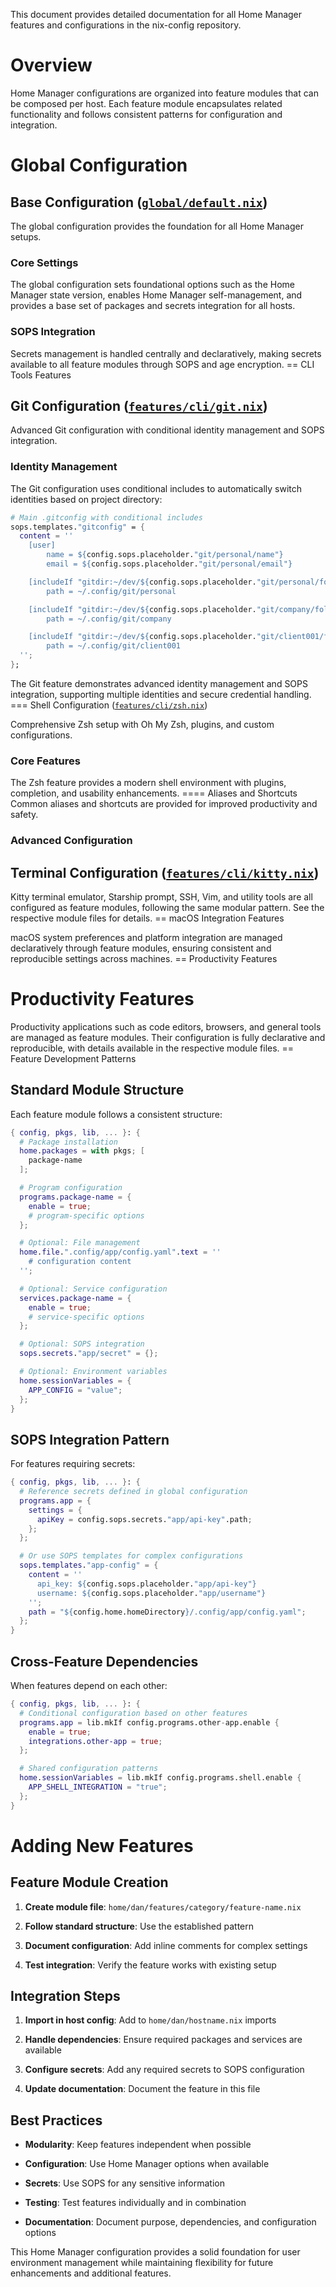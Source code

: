 This document provides detailed documentation for all Home Manager
features and configurations in the nix-config repository.

# Overview

Home Manager configurations are organized into feature modules that can
be composed per host. Each feature module encapsulates related
functionality and follows consistent patterns for configuration and
integration.

# Global Configuration

## Base Configuration ([`global/default.nix`](../home/dan/global/default.nix))

The global configuration provides the foundation for all Home Manager
setups.

### Core Settings

The global configuration sets foundational options such as the Home
Manager state version, enables Home Manager self-management, and
provides a base set of packages and secrets integration for all hosts.

### SOPS Integration

Secrets management is handled centrally and declaratively, making
secrets available to all feature modules through SOPS and age
encryption. == CLI Tools Features

## Git Configuration ([`features/cli/git.nix`](../home/dan/features/cli/git.nix))

Advanced Git configuration with conditional identity management and SOPS
integration.

### Identity Management

The Git configuration uses conditional includes to automatically switch
identities based on project directory:

``` nix
# Main .gitconfig with conditional includes
sops.templates."gitconfig" = {
  content = ''
    [user]
        name = ${config.sops.placeholder."git/personal/name"}
        email = ${config.sops.placeholder."git/personal/email"}

    [includeIf "gitdir:~/dev/${config.sops.placeholder."git/personal/folder"}/"]
        path = ~/.config/git/personal

    [includeIf "gitdir:~/dev/${config.sops.placeholder."git/company/folder"}/"]
        path = ~/.config/git/company

    [includeIf "gitdir:~/dev/${config.sops.placeholder."git/client001/folder"}/"]
        path = ~/.config/git/client001
  '';
};
```

The Git feature demonstrates advanced identity management and SOPS
integration, supporting multiple identities and secure credential
handling. === Shell Configuration
([`features/cli/zsh.nix`](../home/dan/features/cli/zsh.nix))

Comprehensive Zsh setup with Oh My Zsh, plugins, and custom
configurations.

### Core Features

The Zsh feature provides a modern shell environment with plugins,
completion, and usability enhancements. ==== Aliases and Shortcuts
Common aliases and shortcuts are provided for improved productivity and
safety.

### Advanced Configuration

## Terminal Configuration ([`features/cli/kitty.nix`](../home/dan/features/cli/kitty.nix))

Kitty terminal emulator, Starship prompt, SSH, Vim, and utility tools
are all configured as feature modules, following the same modular
pattern. See the respective module files for details. == macOS
Integration Features

macOS system preferences and platform integration are managed
declaratively through feature modules, ensuring consistent and
reproducible settings across machines. == Productivity Features

# Productivity Features

Productivity applications such as code editors, browsers, and general
tools are managed as feature modules. Their configuration is fully
declarative and reproducible, with details available in the respective
module files. == Feature Development Patterns

## Standard Module Structure

Each feature module follows a consistent structure:

``` nix
{ config, pkgs, lib, ... }: {
  # Package installation
  home.packages = with pkgs; [
    package-name
  ];

  # Program configuration
  programs.package-name = {
    enable = true;
    # program-specific options
  };

  # Optional: File management
  home.file.".config/app/config.yaml".text = ''
    # configuration content
  '';

  # Optional: Service configuration
  services.package-name = {
    enable = true;
    # service-specific options
  };

  # Optional: SOPS integration
  sops.secrets."app/secret" = {};

  # Optional: Environment variables
  home.sessionVariables = {
    APP_CONFIG = "value";
  };
}
```

## SOPS Integration Pattern

For features requiring secrets:

``` nix
{ config, pkgs, lib, ... }: {
  # Reference secrets defined in global configuration
  programs.app = {
    settings = {
      apiKey = config.sops.secrets."app/api-key".path;
    };
  };

  # Or use SOPS templates for complex configurations
  sops.templates."app-config" = {
    content = ''
      api_key: ${config.sops.placeholder."app/api-key"}
      username: ${config.sops.placeholder."app/username"}
    '';
    path = "${config.home.homeDirectory}/.config/app/config.yaml";
  };
}
```

## Cross-Feature Dependencies

When features depend on each other:

``` nix
{ config, pkgs, lib, ... }: {
  # Conditional configuration based on other features
  programs.app = lib.mkIf config.programs.other-app.enable {
    enable = true;
    integrations.other-app = true;
  };

  # Shared configuration patterns
  home.sessionVariables = lib.mkIf config.programs.shell.enable {
    APP_SHELL_INTEGRATION = "true";
  };
}
```

# Adding New Features

## Feature Module Creation

1.  **Create module file**:
    `home/dan/features/category/feature-name.nix`

2.  **Follow standard structure**: Use the established pattern

3.  **Document configuration**: Add inline comments for complex settings

4.  **Test integration**: Verify the feature works with existing setup

## Integration Steps

1.  **Import in host config**: Add to `home/dan/hostname.nix` imports

2.  **Handle dependencies**: Ensure required packages and services are
    available

3.  **Configure secrets**: Add any required secrets to SOPS
    configuration

4.  **Update documentation**: Document the feature in this file

## Best Practices

- **Modularity**: Keep features independent when possible

- **Configuration**: Use Home Manager options when available

- **Secrets**: Use SOPS for any sensitive information

- **Testing**: Test features individually and in combination

- **Documentation**: Document purpose, dependencies, and configuration
  options

This Home Manager configuration provides a solid foundation for user
environment management while maintaining flexibility for future
enhancements and additional features.
